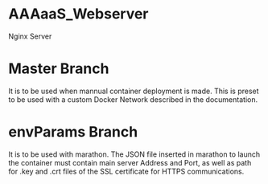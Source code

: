 # AAAaaS_Webserver
Nginx Server 

# Master Branch 

It is to be used when mannual container deployment is made. This is preset to be used with a custom Docker Network described in the documentation.

# envParams Branch 

It is to be used with marathon. The JSON file inserted in marathon to launch the container must contain main server Address and Port, as well as path for .key and .crt files of the SSL certificate for HTTPS communications.
